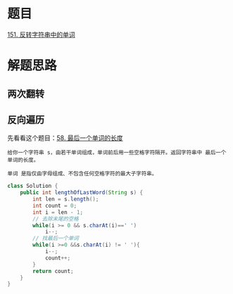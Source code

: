 # 题目
[151. 反转字符串中的单词](https://leetcode.cn/problems/reverse-words-in-a-string/description/)


# 解题思路
## 两次翻转


## 反向遍历
先看看这个题目：[58. 最后一个单词的长度](https://leetcode.cn/problems/length-of-last-word/)
```
给你一个字符串 s，由若干单词组成，单词前后用一些空格字符隔开。返回字符串中 最后一个 单词的长度。

单词 是指仅由字母组成、不包含任何空格字符的最大子字符串。
```

```java
class Solution {
    public int lengthOfLastWord(String s) {
        int len = s.length();
        int count = 0;
        int i = len - 1;
        // 去除末尾的空格
        while(i >= 0 && s.charAt(i)==' ')
            i--;
        // 找最后一个单词
        while(i >=0 &&s.charAt(i) != ' '){
            i--;
            count++;
        }
        return count;
    }
}
```
